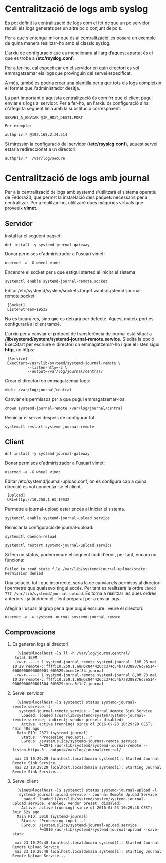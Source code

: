 # Centralització de logs amb syslog
Es pot definit la centralització de logs com el fet de que un pc servidor
reculli els logs generats per un altre pc o conjunt de pc's.

Per a que s'entengui millor que és al centralització, es posarà un exemple
de quina manera realitzar-ho amb el classic syslog. 

L'arxiu de configuració que es mencionarà al llarg d'aquest apartat és 
el que es troba a **/etc/rsyslog.conf**.

Per a fer-ho, cal especificar en el servidor en quin directori es vol
emmagatzemar els logs que provinguin del servei especificat.

A més, també es podria crear una plantilla per a que tots els logs compleixin
el format que l'administrador desitja.

La part important d'aquesta centralització és com fer que el client pugui
enviar els logs al servidor. Per a fer-ho, en l'arxiu de configuració
s'ha d'afegir la següent linia amb la substitució corresponent:

	SERVEI_A_ENVIAR @IP_HOST_DESTI:PORT

	Per exemple:
	
	authpriv.* @192.168.2.34:514

Si miressim la configuració del servidor (**/etc/rsyslog.conf**), aquest 
servei estaria redireccionat a un directori:

	authpriv.*  /var/log/secure

# Centralització de logs amb journal
Per a la centralització de logs amb systemd s'utilitzarà el sistema operatiu
de Fedora23, que permet la instal·lació dels paquets necessaris per a centralitzar.
Per a realitzar-ho, utilitzaré dues màquines virtuals que proveeix **vimet**.
## Servidor
Instal·lar el següent paquet:

	dnf install -y systemd-journal-gateway 

Donar permisos d'administrador a l'usuari vimet:

	usermod -a -G wheel vimet

Encendre el socket per a que estigui started al iniciar el sistema:

	systemctl enable systemd-journal-remote.socket

Editar /etc/systemd/system/sockets.target.wants/systemd-journal-remote.socket

	 [Socket]
	 ListenStream=19532

No es tocarà res, sino que es deixarà per defecte. Aquest mateix port
es configurarà al client també.

L'arxiu per a canviar el protocol de transferència de journal està situat a 
**/lib/systemd/system/systemd-journal-remote.service**.  S'edita la opció
ExecStart per escriure el directori on emmagatzemar-ho i que el listen
sigui **http**, no https:

	 [Service]
	 ExecStart=/usr/lib/systemd/systemd-journal-remote \
			  --listen-http=-3 \
			  --output=/var/log/journal/central/

Crear el directori on emmagatzemar logs:

	mkdir /var/log/journal/central

Canviar els permissos per a que pugui emmagatzemar-los:

	chown systemd-journal-remote /var/log/journal/central

Reiniciar el servei després de configurar tot:

	systemctl restart systemd-journal-remote

## Client

	dnf install -y systemd-journal-gateway 

Donar permisos d'administrador a l'usuari vimet:

	usermod -a -G wheel vimet

Editar /etc/systemd/journal-upload.conf, on es configura cap a quina direcció
es vol connectar-se el client.

	 [Upload]
	 URL=http://10.250.1.68:19532

Permetre a journal-upload estar encès al iniciar el sistema.

	systemctl enable systemd-journal-upload.service

Reiniciar la configuració de journal-upload:

	systemctl daemon-reload

	systemctl restart systemd-journal-upload.service

Si fem un status, podem veure el següent codi d'error, per tant, encara
no funciona:

	Failed to read state file /var/lib/systemd/journal-upload/state: Permission denied

Una solució, tot i que incorrecte, seria la de canviar els permisos al directori
i permetre que qualsevol tingui accés. Per tant es realitzarà la ordre
`chmod 777 /var/lib/systemd/journal-upload`. Es torna a realitzar les dues ordres
anteriors i ja tindriem el client preparat per a enviar logs.

Afegir a l'usuari al grup per a que pugui escriure i veure el directori:

	usermod -a -G systemd-journal systemd-journal-remote 


## Comprovacions
1. Es generen logs al directori

		 [vimet@localhost ~]$ ll -h /var/log/journalcentral/
		total 169M
		-rw-r-----+ 1 systemd-journal-remote systemd-journal  16M 23 mai 10:29 remote-::ffff:10.250.1.68@5c844426cc374c54b7a8389876c7e514-0000000000000001-000529cbced2ef34.journal
		-rw-r-----+ 1 systemd-journal-remote systemd-journal 8,0M 23 mai 10:29 remote-::ffff:10.250.1.68@5c844426cc374c54b7a8389876c7e514-0000000000001504-000529cbfca8f1c7.journal

2. Servei servidor

		 [vimet@localhost ~]$ systemctl status systemd-journal-remote.service -l
		  systemd-journal-remote.service - Journal Remote Sink Service
		   Loaded: loaded (/usr/lib/systemd/system/systemd-journal-remote.service; indirect; vendor preset: disabled)
		   Active: active (running) since dl 2016-05-23 10:29:29 CEST; 4min 48s ago
		 Main PID: 2871 (systemd-journal)
		   Status: "Processing requests..."
		   CGroup: /system.slice/systemd-journal-remote.service
				   └─2871 /usr/lib/systemd/systemd-journal-remote --listen-http=-3 --output=/var/log/journal/central/

		mai 23 10:29:29 localhost.localdomain systemd[1]: Started Journal Remote Sink Service.
		mai 23 10:29:29 localhost.localdomain systemd[1]: Starting Journal Remote Sink Service...

3. Servei client

		 [vimet@localhost ~]$ systemctl status systemd-journal-upload -l
		  systemd-journal-upload.service - Journal Remote Upload Service
		   Loaded: loaded (/usr/lib/systemd/system/systemd-journal-upload.service; enabled; vendor preset: disabled)
		   Active: active (running) since dl 2016-05-23 10:29:48 CEST; 3min 52s ago
		 Main PID: 3010 (systemd-journal)
		   Status: "Processing input..."
		   CGroup: /system.slice/systemd-journal-upload.service
				   └─3010 /usr/lib/systemd/systemd-journal-upload --save-state

		mai 23 10:29:48 localhost.localdomain systemd[1]: Started Journal Remote Upload Service.
		mai 23 10:29:48 localhost.localdomain systemd[1]: Starting Journal Remote Upload Service...





